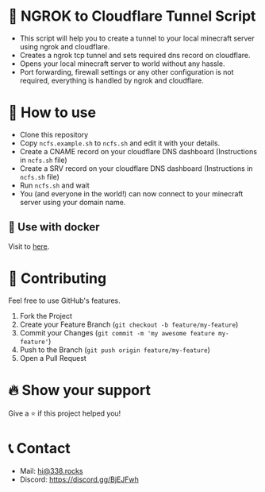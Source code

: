 # 🚀 NGROK to Cloudflare Tunnel Script

- This script will help you to create a tunnel to your local minecraft server using ngrok and cloudflare.
- Creates a ngrok tcp tunnel and sets required dns record on cloudflare.
- Opens your local minecraft server to world without any hassle.
- Port forwarding, firewall settings or any other configuration is not required, everything is handled by ngrok and cloudflare.

# 🏃 How to use

- Clone this repository
- Copy `ncfs.example.sh` to `ncfs.sh` and edit it with your details.
- Create a CNAME record on your cloudflare DNS dashboard (Instructions in `ncfs.sh` file)
- Create a SRV record on your cloudflare DNS dashboard (Instructions in `ncfs.sh` file)
- Run `ncfs.sh` and wait
- You (and everyone in the world!) can now connect to your minecraft server using your domain name.

## 🐋 Use with docker

Visit to [here](docker).

# 🧦 Contributing

Feel free to use GitHub's features.

1. Fork the Project
2. Create your Feature Branch (`git checkout -b feature/my-feature`)
3. Commit your Changes (`git commit -m 'my awesome feature my-feature'`)
4. Push to the Branch (`git push origin feature/my-feature`)
5. Open a Pull Request

# 🔥 Show your support

Give a ⭐️ if this project helped you!

# 📞 Contact

- Mail: hi@338.rocks
- Discord: https://discord.gg/BjEJFwh
